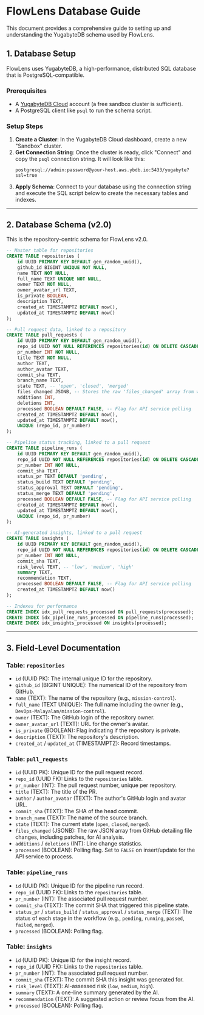 # FlowLens Database Guide

This document provides a comprehensive guide to setting up and understanding the YugabyteDB schema used by FlowLens.

## 1. Database Setup

FlowLens uses YugabyteDB, a high-performance, distributed SQL database that is PostgreSQL-compatible.

### Prerequisites
- A [YugabyteDB Cloud](https://cloud.yugabyte.com/) account (a free sandbox cluster is sufficient).
- A PostgreSQL client like `psql` to run the schema script.

### Setup Steps
1.  **Create a Cluster**: In the YugabyteDB Cloud dashboard, create a new "Sandbox" cluster.
2.  **Get Connection String**: Once the cluster is ready, click "Connect" and copy the `psql` connection string. It will look like this:
    ```
    postgresql://admin:password@your-host.aws.ybdb.io:5433/yugabyte?ssl=true
    ```
3.  **Apply Schema**: Connect to your database using the connection string and execute the SQL script below to create the necessary tables and indexes.

---

## 2. Database Schema (v2.0)

This is the repository-centric schema for FlowLens v2.0.

```sql
-- Master table for repositories
CREATE TABLE repositories (
    id UUID PRIMARY KEY DEFAULT gen_random_uuid(),
    github_id BIGINT UNIQUE NOT NULL,
    name TEXT NOT NULL,
    full_name TEXT UNIQUE NOT NULL,
    owner TEXT NOT NULL,
    owner_avatar_url TEXT,
    is_private BOOLEAN,
    description TEXT,
    created_at TIMESTAMPTZ DEFAULT now(),
    updated_at TIMESTAMPTZ DEFAULT now()
);

-- Pull request data, linked to a repository
CREATE TABLE pull_requests (
    id UUID PRIMARY KEY DEFAULT gen_random_uuid(),
    repo_id UUID NOT NULL REFERENCES repositories(id) ON DELETE CASCADE,
    pr_number INT NOT NULL,
    title TEXT NOT NULL,
    author TEXT,
    author_avatar TEXT,
    commit_sha TEXT,
    branch_name TEXT,
    state TEXT, -- 'open', 'closed', 'merged'
    files_changed JSONB, -- Stores the raw 'files_changed' array from webhooks for AI processing
    additions INT,
    deletions INT,
    processed BOOLEAN DEFAULT FALSE, -- Flag for API service polling
    created_at TIMESTAMPTZ DEFAULT now(),
    updated_at TIMESTAMPTZ DEFAULT now(),
    UNIQUE (repo_id, pr_number)
);

-- Pipeline status tracking, linked to a pull request
CREATE TABLE pipeline_runs (
    id UUID PRIMARY KEY DEFAULT gen_random_uuid(),
    repo_id UUID NOT NULL REFERENCES repositories(id) ON DELETE CASCADE,
    pr_number INT NOT NULL,
    commit_sha TEXT,
    status_pr TEXT DEFAULT 'pending',
    status_build TEXT DEFAULT 'pending',
    status_approval TEXT DEFAULT 'pending',
    status_merge TEXT DEFAULT 'pending',
    processed BOOLEAN DEFAULT FALSE, -- Flag for API service polling
    created_at TIMESTAMPTZ DEFAULT now(),
    updated_at TIMESTAMPTZ DEFAULT now(),
    UNIQUE (repo_id, pr_number)
);

-- AI-generated insights, linked to a pull request
CREATE TABLE insights (
    id UUID PRIMARY KEY DEFAULT gen_random_uuid(),
    repo_id UUID NOT NULL REFERENCES repositories(id) ON DELETE CASCADE,
    pr_number INT NOT NULL,
    commit_sha TEXT,
    risk_level TEXT, -- 'low', 'medium', 'high'
    summary TEXT,
    recommendation TEXT,
    processed BOOLEAN DEFAULT FALSE, -- Flag for API service polling
    created_at TIMESTAMPTZ DEFAULT now()
);

-- Indexes for performance
CREATE INDEX idx_pull_requests_processed ON pull_requests(processed);
CREATE INDEX idx_pipeline_runs_processed ON pipeline_runs(processed);
CREATE INDEX idx_insights_processed ON insights(processed);
```

---

## 3. Field-Level Documentation

### Table: `repositories`
- `id` (UUID PK): The internal unique ID for the repository.
- `github_id` (BIGINT UNIQUE): The numerical ID of the repository from GitHub.
- `name` (TEXT): The name of the repository (e.g., `mission-control`).
- `full_name` (TEXT UNIQUE): The full name including the owner (e.g., `DevOps-Malayalam/mission-control`).
- `owner` (TEXT): The GitHub login of the repository owner.
- `owner_avatar_url` (TEXT): URL for the owner's avatar.
- `is_private` (BOOLEAN): Flag indicating if the repository is private.
- `description` (TEXT): The repository's description.
- `created_at` / `updated_at` (TIMESTAMPTZ): Record timestamps.

### Table: `pull_requests`
- `id` (UUID PK): Unique ID for the pull request record.
- `repo_id` (UUID FK): Links to the `repositories` table.
- `pr_number` (INT): The pull request number, unique per repository.
- `title` (TEXT): The title of the PR.
- `author` / `author_avatar` (TEXT): The author's GitHub login and avatar URL.
- `commit_sha` (TEXT): The SHA of the head commit.
- `branch_name` (TEXT): The name of the source branch.
- `state` (TEXT): The current state (`open`, `closed`, `merged`).
- `files_changed` (JSONB): The raw JSON array from GitHub detailing file changes, including patches, for AI analysis.
- `additions` / `deletions` (INT): Line change statistics.
- `processed` (BOOLEAN): Polling flag. Set to `FALSE` on insert/update for the API service to process.

### Table: `pipeline_runs`
- `id` (UUID PK): Unique ID for the pipeline run record.
- `repo_id` (UUID FK): Links to the `repositories` table.
- `pr_number` (INT): The associated pull request number.
- `commit_sha` (TEXT): The commit SHA that triggered this pipeline state.
- `status_pr` / `status_build` / `status_approval` / `status_merge` (TEXT): The status of each stage in the workflow (e.g., `pending`, `running`, `passed`, `failed`, `merged`).
- `processed` (BOOLEAN): Polling flag.

### Table: `insights`
- `id` (UUID PK): Unique ID for the insight record.
- `repo_id` (UUID FK): Links to the `repositories` table.
- `pr_number` (INT): The associated pull request number.
- `commit_sha` (TEXT): The commit SHA this insight was generated for.
- `risk_level` (TEXT): AI-assessed risk (`low`, `medium`, `high`).
- `summary` (TEXT): A one-line summary generated by the AI.
- `recommendation` (TEXT): A suggested action or review focus from the AI.
- `processed` (BOOLEAN): Polling flag.